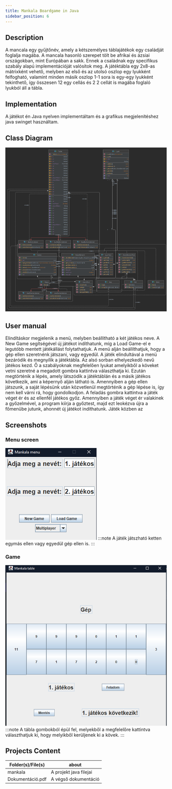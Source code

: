 ```yaml
---
title: Mankala Boardgame in Java
sidebar_position: 6
---
```


## Description

A mancala egy gyűjtőnév, amely a kétszemélyes táblajátékok egy családját foglalja magába. A mancala hasonló szerepet tölt be afrikai és ázsiai országokban, mint Európában a sakk. Ennek a családnak egy specifikus szabály alapú implementációját valósítok meg. A játéktábla egy 2x8-as mátrixként vehető, melyben az első és az utolsó oszlop egy lyukként felfogható, valamint minden másik oszlop 1-1 sora is egy-egy lyukként tekinthető, így összesen 12 egy cellás és 2 2 cellát is magába foglaló lyukból áll a tábla.

## Implementation

A játékot én Java nyelven implementáltam és a grafikus megjelenítéshez java swinget használtam.

## Class Diagram

![use-case diagram](../static/img/mankala-class.png)

## User manual

Elindításkor megjelenik a menü, melyben beállítható a két játékos neve. A New Game segítségével új játékot indíthatunk, míg a Load Game-el e legutóbb mentett játékállást folytathatjuk. A menü alján beállíthatjuk, hogy a gép ellen szeretnénk játszani, vagy egyedül. A játék elindultával a menü bezáródik és megnyílik a játéktábla. Az alsó sorban elhelyezkedő nevű játékos kezd. Ő a szabályoknak megfelelően lyukat amelyikből a köveket vetni szeretné a megadott gombra kattintva választhatja ki. Ezután megtörténik a lépés, amely látszódik a játéktáblán és a másik játékos következik, ami a képernyő alján látható is. Amennyiben a gép ellen játszunk, a saját lépésünk után közvetlenül megtörténik a gép lépése is, így nem kell várni rá, hogy gondolkodjon. A feladás gombra kattintva a játék véget ér és az ellenfél játékos győz. Amennyiben a játék véget ér valakinek a győzelmével, a program kiírja a győztest, majd ezt leokézva újra a főmenübe jutunk, ahonnét új játékot indíthatunk. Játék közben az

## Screenshots

### Menu screen
![Menu screen](../static/img/mankala-menu.png)
:::note
A játék játszható ketten egymás ellen vagy egyedül gép ellen is.
:::

### Game
![Game](../static/img/mankala-game.png)
:::note
A tábla gombokból épül fel, melyekből a megfelelőre kattintva választhatjuk ki, hogy melyikből kerüljenek ki a kövek.
:::

## Projects Content

|Folder(s)/File(s)|about|
|-|-|
|mankala|A projekt java filejai|
|Dokumentáció.pdf|A végső dokumentáció|